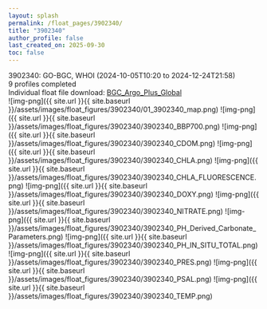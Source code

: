 ```yaml
---
layout: splash
permalink: /float_pages/3902340/
title: "3902340"
author_profile: false
last_created_on: 2025-09-30
toc: false
---
```

 
3902340: GO-BGC, WHOI (2024-10-05T10:20 to 2024-12-24T21:58)\
9 profiles completed\
Individual float file download: [BGC_Argo_Plus_Global](https://ftp.soest.hawaii.edu/bgc_argo_plus/Individual_Floats/outliers_removed/3902340_Sprof_processed.nc)\
![img-png]({{ site.url }}{{ site.baseurl }}/assets/images/float_figures/3902340/01_3902340_map.png)
![img-png]({{ site.url }}{{ site.baseurl }}/assets/images/float_figures/3902340/3902340_BBP700.png)
![img-png]({{ site.url }}{{ site.baseurl }}/assets/images/float_figures/3902340/3902340_CDOM.png)
![img-png]({{ site.url }}{{ site.baseurl }}/assets/images/float_figures/3902340/3902340_CHLA.png)
![img-png]({{ site.url }}{{ site.baseurl }}/assets/images/float_figures/3902340/3902340_CHLA_FLUORESCENCE.png)
![img-png]({{ site.url }}{{ site.baseurl }}/assets/images/float_figures/3902340/3902340_DOXY.png)
![img-png]({{ site.url }}{{ site.baseurl }}/assets/images/float_figures/3902340/3902340_NITRATE.png)
![img-png]({{ site.url }}{{ site.baseurl }}/assets/images/float_figures/3902340/3902340_PH_Derived_Carbonate_Parameters.png)
![img-png]({{ site.url }}{{ site.baseurl }}/assets/images/float_figures/3902340/3902340_PH_IN_SITU_TOTAL.png)
![img-png]({{ site.url }}{{ site.baseurl }}/assets/images/float_figures/3902340/3902340_PRES.png)
![img-png]({{ site.url }}{{ site.baseurl }}/assets/images/float_figures/3902340/3902340_PSAL.png)
![img-png]({{ site.url }}{{ site.baseurl }}/assets/images/float_figures/3902340/3902340_TEMP.png)
